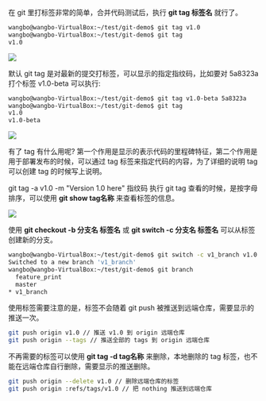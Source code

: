 在 git 里打标签非常的简单，合并代码测试后，执行 **git tag 标签名** 就行了。

```bash
wangbo@wangbo-VirtualBox:~/test/git-demo$ git tag v1.0
wangbo@wangbo-VirtualBox:~/test/git-demo$ git tag
v1.0
```

![](http://develop-developer.oss-cn-hangzhou.aliyuncs.com/images/4sPyRLCz2ocRxzmfq-LWxjOR4xKV67H2FmZ2CZ2FM1.png?x-oss-process=style/txt-water)


默认 git tag 是对最新的提交打标签，可以显示的指定指纹码，比如要对 5a8323a 打个标签 v1.0-beta 可以执行:

```bash
wangbo@wangbo-VirtualBox:~/test/git-demo$ git tag v1.0-beta 5a8323a
wangbo@wangbo-VirtualBox:~/test/git-demo$ git tag
v1.0
v1.0-beta
```

![](http://develop-developer.oss-cn-hangzhou.aliyuncs.com/images/8nxxsyffNNxTBCwsC-hAZZIl653JO_loW-hFvtYkBT.png?x-oss-process=style/txt-water)

有了 tag 有什么用呢? 第一个作用是显示的表示代码的里程碑特征，第二个作用是用于部署发布的时候，可以通过 tag 标签来指定代码的内容，为了详细的说明 tag 可以创建 tag 的时候写上说明。

git tag -a v1.0 -m "Version 1.0 here" 指纹码
执行 git tag 查看的时候，是按字母排序，可以使用 **git show tag名称** 来查看标签的信息。

![](http://develop-developer.oss-cn-hangzhou.aliyuncs.com/images/Nb7kREFv2fWSsxiHJ-6mp1iwgMFgSmBqs1GMAe-xLI.png?x-oss-process=style/txt-water)

使用 **git checkout -b 分支名 标签名** 或 **git switch -c 分支名 标签名** 可以从标签创建新的分支。

```bash 
wangbo@wangbo-VirtualBox:~/test/git-demo$ git switch -c v1_branch v1.0
Switched to a new branch 'v1_branch'
wangbo@wangbo-VirtualBox:~/test/git-demo$ git branch
  feature_print
  master
* v1_branch
```

使用标签需要注意的是，标签不会随着 git push 被推送到远端仓库，需要显示的推送一次。

```bash
git push origin v1.0 // 推送 v1.0 到 origin 远端仓库
git push origin --tags // 推送全部的 tags 到 origin 远端仓库
```

不再需要的标签可以使用 **git tag -d tag名称** 来删除，本地删除的 tag 标签，也不能在远端仓库自行删除，需要显示的推送删除。

```bash
git push origin --delete v1.0 // 删除远端仓库的标签
git push origin :refs/tags/v1.0 // 把 nothing 推送到远端仓库
```
